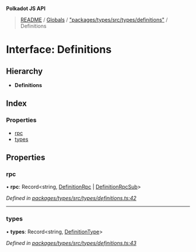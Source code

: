**Polkadot JS API**

> [README](../README.md) / [Globals](../globals.md) / ["packages/types/src/types/definitions"](../modules/_packages_types_src_types_definitions_.md) / Definitions

# Interface: Definitions

## Hierarchy

* **Definitions**

## Index

### Properties

* [rpc](_packages_types_src_types_definitions_.definitions.md#rpc)
* [types](_packages_types_src_types_definitions_.definitions.md#types)

## Properties

### rpc

•  **rpc**: Record\<string, [DefinitionRpc](_packages_types_src_types_definitions_.definitionrpc.md) \| [DefinitionRpcSub](_packages_types_src_types_definitions_.definitionrpcsub.md)>

*Defined in [packages/types/src/types/definitions.ts:42](https://github.com/polkadot-js/api/blob/8631f68ba/packages/types/src/types/definitions.ts#L42)*

___

### types

•  **types**: Record\<string, [DefinitionType](../modules/_packages_types_src_types_definitions_.md#definitiontype)>

*Defined in [packages/types/src/types/definitions.ts:43](https://github.com/polkadot-js/api/blob/8631f68ba/packages/types/src/types/definitions.ts#L43)*
